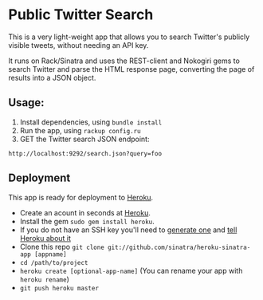 # Public Twitter Search
This is a very light-weight app that allows you to search Twitter's publicly visible tweets,
without needing an API key.

It runs on Rack/Sinatra and uses the REST-client and Nokogiri gems to search Twitter and parse
the HTML response page, converting the page of results into a JSON object.

## Usage:

1. Install dependencies, using ```bundle install```
2. Run the app, using ```rackup config.ru```
3. GET the Twitter search JSON endpoint:

```
http://localhost:9292/search.json?query=foo
```

## Deployment

This app is ready for deployment to [Heroku](http://heroku.com).

* Create an acount in seconds at [Heroku](http://heroku.com/signup).
* Install the gem `sudo gem install heroku`.
* If you do not have an SSH key
you'll need to [generate
one](http://heroku.com/docs/index.html#_setting_up_ssh_public_keys)
and [tell Heroku about
it](http://heroku.com/docs/index.html#_manage_keys_on_heroku)
* Clone this repo `git clone git://github.com/sinatra/heroku-sinatra-app [appname]`
* `cd /path/to/project`
* `heroku create [optional-app-name]` (You can rename your app with `heroku rename`)
* `git push heroku master`

